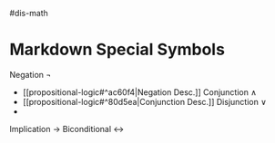 #dis-math 
# Markdown Special Symbols
Negation $\neg$
- [[propositional-logic#^ac60f4|Negation Desc.]]
Conjunction $\wedge$
- [[propositional-logic#^80d5ea|Conjunction Desc.]]
Disjunction $\vee$
- 
Implication $\rightarrow$
Biconditional $\leftrightarrow$
